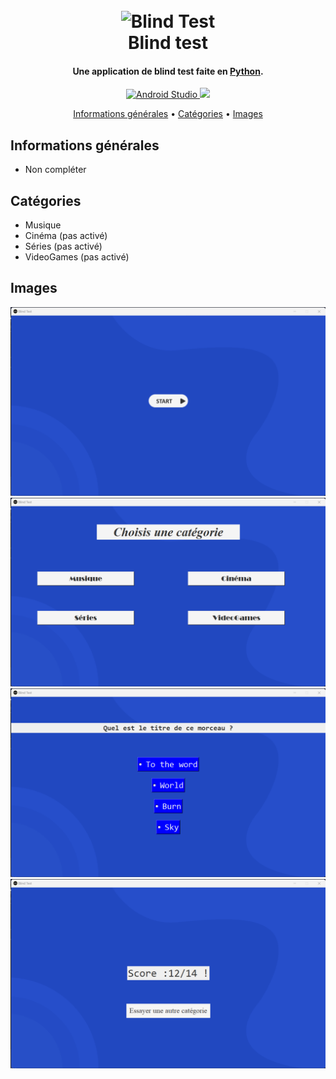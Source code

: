 <h1 align="center">
  <br>
  <img src="./assets/images/logo.ico" alt="Blind Test" width="200"></a>
  <br>
  Blind test
  <br>
</h1>

<h4 align="center">Une application de blind test faite en <a href="https://www.python.org/" target="_blank">Python</a>.</h4>

<p align="center">
  <a href="https://code.visualstudio.com/">
    <img src="https://img.shields.io/badge/Visual_Studio_Code-0078D4?style=for-the-badge&logo=visual%20studio%20code&logoColor=white"
         alt="Android Studio">
  </a>
  <a href="https://www.python.org/">
   <img src="https://img.shields.io/badge/Python-14354C?style=for-the-badge&logo=python&logoColor=white">
 </a>
</p>

<p align="center">
  <a href="#Informations">Informations générales</a> •
  <a href="#catégories">Catégories</a> •
  <a href="#images">Images</a>
</p>

## Informations générales

* Non compléter

## Catégories

* Musique
* Cinéma (pas activé)
* Séries (pas activé)
* VideoGames (pas activé)

## Images

![accueil](./assets/images/read1.png)
![categorie](./assets/images/read2.png)
![jeu](./assets/images/read3.png)
![score](./assets/images/read4.png)